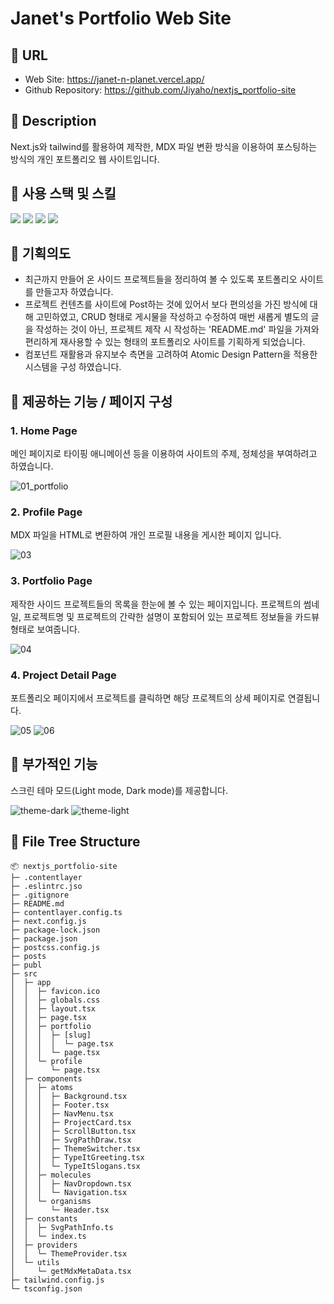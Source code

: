 # Janet's Portfolio Web Site

## 🔷 URL

- Web Site: https://janet-n-planet.vercel.app/
- Github Repository: https://github.com/Jiyaho/nextjs_portfolio-site

## 🔷 Description

Next.js와 tailwind를 활용하여 제작한, MDX 파일 변환 방식을 이용하여 포스팅하는 방식의 개인 포트폴리오 웹 사이트입니다.

## 🔷 사용 스택 및 스킬

<div>
<img src="https://img.shields.io/badge/Next.js-000000?style=for-the-badge&logo=Next.js&logoColor=white" />
<img src="https://img.shields.io/badge/TypeScript-3178C6?style=for-the-badge&logo=TypeScript&logoColor=white" />
<img src="https://img.shields.io/badge/MDX-1B1F24?style=for-the-badge&logo=MDX&logoColor=white" />
<img src="https://img.shields.io/badge/Tailwind CSS-06B6D4?style=for-the-badge&logo=Tailwind CSS&logoColor=white" />
</div>

## 🔷 기획의도

- 최근까지 만들어 온 사이드 프로젝트들을 정리하여 볼 수 있도록 포트폴리오 사이트를 만들고자 하였습니다.
- 프로젝트 컨텐츠를 사이트에 Post하는 것에 있어서 보다 편의성을 가진 방식에 대해 고민하였고, CRUD 형태로 게시물을 작성하고 수정하여 매번 새롭게 별도의 글을 작성하는 것이 아닌, 프로젝트 제작 시 작성하는 'README.md' 파일을 가져와 편리하게 재사용할 수 있는 형태의 포트폴리오 사이트를 기획하게 되었습니다.
- 컴포넌트 재활용과 유지보수 측면을 고려하여 Atomic Design Pattern을 적용한 시스템을 구성 하였습니다.

## 🔷 제공하는 기능 / 페이지 구성

### 1. Home Page

메인 페이지로 타이핑 애니메이션 등을 이용하여 사이트의 주제, 정체성을 부여하려고 하였습니다.

<img src="https://i.ibb.co/zRksPrB/01-portfolio.png" alt="01_portfolio" border="0">

### 2. Profile Page

MDX 파일을 HTML로 변환하여 개인 프로필 내용을 게시한 페이지 입니다.

<img src="https://i.ibb.co/b5KjtXL/03.png" alt="03" border="0">

### 3. Portfolio Page

제작한 사이드 프로젝트들의 목록을 한눈에 볼 수 있는 페이지입니다. 프로젝트의 썸네일, 프로젝트명 및 프로젝트의 간략한 설명이 포함되어 있는 프로젝트 정보들을 카드뷰 형태로 보여줍니다.

<img src="https://i.ibb.co/RzqyN6D/04.png" alt="04" border="0">

### 4. Project Detail Page

포트폴리오 페이지에서 프로젝트를 클릭하면 해당 프로젝트의 상세 페이지로 연결됩니다.

<img src="https://i.ibb.co/m6t7kXk/05.png" alt="05" border="0">
<img src="https://i.ibb.co/LgWkvmT/06.png" alt="06" border="0">

## 🔷 부가적인 기능

스크린 테마 모드(Light mode, Dark mode)를 제공합니다.

<img src="https://i.ibb.co/cxZR9c1/theme-dark.png" alt="theme-dark" border="0">
<img src="https://i.ibb.co/P9LDGx4/theme-light.png" alt="theme-light" border="0">

## 🔷 File Tree Structure

```
📦 nextjs_portfolio-site
├─ .contentlayer
├─ .eslintrc.jso
├─ .gitignore
├─ README.md
├─ contentlayer.config.ts
├─ next.config.js
├─ package-lock.json
├─ package.json
├─ postcss.config.js
├─ posts
├─ publ
├─ src
│  ├─ app
│  │  ├─ favicon.ico
│  │  ├─ globals.css
│  │  ├─ layout.tsx
│  │  ├─ page.tsx
│  │  ├─ portfolio
│  │  │  ├─ [slug]
│  │  │  │  └─ page.tsx
│  │  │  └─ page.tsx
│  │  └─ profile
│  │     └─ page.tsx
│  ├─ components
│  │  ├─ atoms
│  │  │  ├─ Background.tsx
│  │  │  ├─ Footer.tsx
│  │  │  ├─ NavMenu.tsx
│  │  │  ├─ ProjectCard.tsx
│  │  │  ├─ ScrollButton.tsx
│  │  │  ├─ SvgPathDraw.tsx
│  │  │  ├─ ThemeSwitcher.tsx
│  │  │  ├─ TypeItGreeting.tsx
│  │  │  └─ TypeItSlogans.tsx
│  │  ├─ molecules
│  │  │  ├─ NavDropdown.tsx
│  │  │  └─ Navigation.tsx
│  │  └─ organisms
│  │     └─ Header.tsx
│  ├─ constants
│  │  ├─ SvgPathInfo.ts
│  │  └─ index.ts
│  ├─ providers
│  │  └─ ThemeProvider.tsx
│  └─ utils
│     └─ getMdxMetaData.tsx
├─ tailwind.config.js
└─ tsconfig.json
```
